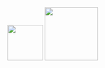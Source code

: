 <img src="https://cdn.jsdelivr.net/gh/devicons/devicon@latest/icons/python/python-original-wordmark.svg" width="80" height="80"/>
<img src="https://cdn.jsdelivr.net/gh/devicons/devicon@latest/icons/googlecloud/googlecloud-original-wordmark.svg" width="120" height="120"/>
